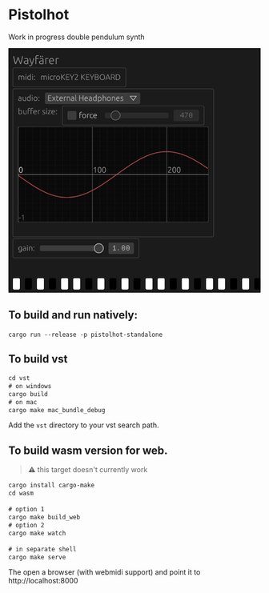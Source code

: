 # Pistolhot

Work in progress double pendulum synth

![screenshot](docs/screenshot.jpg)

## To build and run natively:
```
cargo run --release -p pistolhot-standalone
```

## To build vst
```
cd vst
# on windows
cargo build
# on mac
cargo make mac_bundle_debug
```
Add the `vst` directory to your vst search path.

## To build wasm version for web.
> :warning: this target doesn't currently work
```
cargo install cargo-make
cd wasm

# option 1
cargo make build_web
# option 2
cargo make watch

# in separate shell
cargo make serve
```
 
The open a browser (with webmidi support) and point it to http://localhost:8000